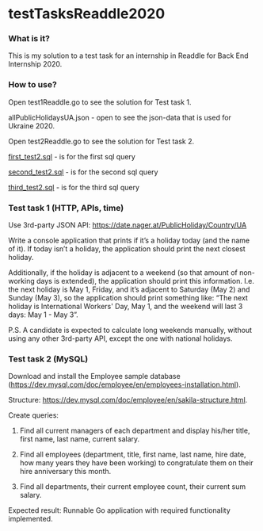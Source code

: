 # testTasksReaddle2020

### What is it?

This is my solution to a test task for an internship in Readdle for Back End Internship 2020.

### How to use?

Open test1Readdle.go to see the solution for Test task 1.

   allPublicHolidaysUA.json - open to see the json-data that is used for Ukraine 2020.

Open test2Readdle.go to see the solution for Test task 2.

   [first_test2.sql](https://github.com/olden8r/testTasksReaddle2020/blob/master/first_test2.sql) - is for the first sql query

   [second_test2.sql](https://github.com/olden8r/testTasksReaddle2020/blob/master/second_test2.sql) - is for the second sql query

   [third_test2.sql](https://github.com/olden8r/testTasksReaddle2020/blob/master/third_test2.sql) - is for the third sql query

### Test task 1 (HTTP, APIs, time)

Use 3rd-party JSON API: https://date.nager.at/PublicHoliday/Country/UA

Write a console application that prints if it’s a holiday today (and the name of it). If today isn’t a holiday, the application should print the next closest holiday. 

Additionally, if the holiday is adjacent to a weekend (so that amount of non-working days is extended), the application should print this information. I.e. the next holiday is May 1, Friday, and it’s adjacent to Saturday (May 2) and Sunday (May 3), so the application should print something like: “The next holiday is International Workers' Day, May 1, and the weekend will last 3 days: May 1 - May 3”.

P.S. A candidate is expected to calculate long weekends manually, without using any other 3rd-party API, except the one with national holidays.



### Test task 2 (MySQL)

Download and install the Employee sample database (https://dev.mysql.com/doc/employee/en/employees-installation.html).

Structure: https://dev.mysql.com/doc/employee/en/sakila-structure.html.

Create queries:

  1. Find all current managers of each department and display his/her title, first name, last name, current salary.

  2. Find all employees (department, title, first name, last name, hire date, how many years they have been working) to congratulate them on their hire anniversary this month.

  3. Find all departments, their current employee count, their current sum salary.

Expected result:
Runnable Go application with required functionality implemented.

